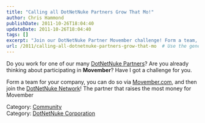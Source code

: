 ```yaml
---
title: "Calling all DotNetNuke Partners Grow That Mo!"
author: Chris Hammond
publishDate: 2011-10-26T18:04:40
updateDate: 2011-10-26T18:04:40
tags: []
excerpt: "Join our DotNetNuke Partner Movember challenge! Form a team, raise money via Movember.com, and compete to be the top fundraiser in our Network."
url: /2011/calling-all-dotnetnuke-partners-grow-that-mo  # Use the generated URL with year
---
```

<p>Do you work for one of our many <a href="https://www.dotnetnuke.com/Partners/Partner-Directory.aspx">DotNetNuke Partners</a>? Are you already thinking about participating in <strong>Movember</strong>? Have I got a challenge for you.</p>  <p>Form a team for your company, you can do so via <a href="https://www.movember.com/">Movember.com</a>, and then join the <a href="https://us.movember.com/mospace/network/DotNetNuke">DotNetNuke Network</a>! The partner that raises the most money for Movember </p>  <div class="category">Category: <a href=https://www.dotnetnuke.com/Resources/Blogs/CatID/16.aspx>Community</a></div><div class="category">Category: <a href=https://www.dotnetnuke.com/Resources/Blogs/CatID/15.aspx>DotNetNuke Corporation</a></div><img src="https://feeds.feedburner.com/~r/dnndaily/~4/0nbQ4MOsZDM" height="1" width="1"/>

